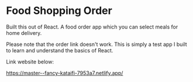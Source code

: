 # Food Shopping Order

Built this out of React. A food order app which you can select meals for home delivery.

Please note that the order link doesn't work. This is simply a test app I built to learn and understand the basics of React. 

Link website below:

https://master--fancy-kataifi-7953a7.netlify.app/
